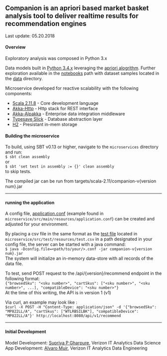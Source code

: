 Companion is an apriori based market basket analysis tool to deliver realtime results for recommendation engines
---

Last update: 05.20.2018

#### Overview ####
Exploratory analysis was composed in Python 3.x

Data models built in [Python 3.4.x](https://www.python.org/) leveraging the [apriori alogrithm]([https://en.wikipedia.org/wiki/Apriori_algorithm).
Further exploration available in the [notebooks](https://onestash.verizon.com/users/v603497/repos/companion/browse/notebooks) 
path with dataset samples located in the [data](https://onestash.verizon.com/users/v603497/repos/companion/browse/data) directory.

Microservice developed for reactive scalability with the following components:

- [Scala 2.11.8](https://www.scala-lang.org/) - Core development language
- [Akka-Http](https://doc.akka.io/docs/akka-http/current/introduction.html) - Http stack for REST interface
- [Akka-Alpakka](https://developer.lightbend.com/docs/alpakka/current/) - Enterprise data integration middleware
- [Typesave Slick](http://slick.lightbend.com/)  - Database abstraction layer
- [H2](http://www.h2database.com/html/main.html) - Presistant in-mem storage



#### Building the microservice ####

To build, using SBT v0.13 or higher, navigate to the `microservices` directory and run:  
`$ sbt clean assembly`  
or  
`$ sbt 'set test in assembly := {}' clean assembly`  
to skip tests.

The compiled jar can be run from targets/scala-2.11/companion-v{version num}.jar

---

#### running the application #####
A config file, [application.conf](https://onestash.verizon.com/users/v603497/repos/companion/browse/microservice/src/main/resources/application.conf) 
(example found in `microservice/src/main/resources/application.conf`) can be created and adjusted for your environment.

By placing a csv file in the same format as the [test file](https://onestash.verizon.com/users/v603497/repos/companion/browse/microservice/src/test/resources) 
located in `microservice/src/test/resources/test.csv` in a path designated in your config file, the server can be started with a java command:  
`$ java -Dconfig.file=<path/to/your/>.conf -jar companion-v{version num}.jar`  
The system will initialize an in-memory data-store with all records of the data file.


To test, send POST request to the /api/{version}/recommend endpoint in the following format:  
`{"browsedSku": "<sku number>", "cartSkus": ["<sku number>", "<sku number>", ...], "compatibleDevice": "<sku number>"}`  
At the time of this writing, the API is in version 1 (v1)

Via curl, an example may look like :  
`$curl -X POST -H "Content-Type: application/json" -d '{"browsedSku": "MP822LL/A", "cartSkus": ["WTLRBSILBK"], "compatibleDevice": "MP822LL/A"}' http://localhost:8080/api/v1/recommend`

---

#### Initial Development ####
Model Development: [Supriya P Gharpure](supriya.gharpure@verizonwireless.com), Verizon IT Analytics Data Science  
App Development: [Alvaro Muir](alvaro.muir@one.verizon.com), Verizon IT Analytics Data Engineering 
